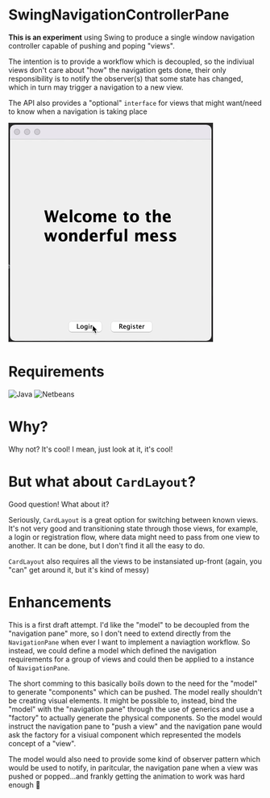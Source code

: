 # SwingNavigationControllerPane

**This is an experiment** using Swing to produce a single window navigation controller capable of pushing and poping "views".

The intention is to provide a workflow which is decoupled, so the indiviual views don't care about "how" the navigation gets done, their only responsibility is to notify the observer(s) that some state has changed, which in turn may trigger a navigation to a new view.

The API also provides a "optional" `interface` for views that might want/need to know when a navigation is taking place

<img src="Navi01.gif">

# Requirements

![Java](https://img.shields.io/badge/Java-16.0.2-orange) ![Netbeans](https://img.shields.io/badge/Netbeans-12.4-orange)

# Why?

Why not?  It's cool!  I mean, just look at it, it's cool!

# But what about `CardLayout`?

Good question!  What about it?

Seriously, `CardLayout` is a great option for switching between known views.  It's not very good and transitioning state through those views, for example, a login or registration flow, where data might need to pass from one view to another.  It can be done, but I don't find it all the easy to do.

`CardLayout` also requires all the views to be instansiated up-front (again, you "can" get around it, but it's kind of messy)

# Enhancements

This is a first draft attempt.  I'd like the "model" to be decoupled from the "navigation pane" more, so I don't need to extend directly from the `NavigationPane` when ever I want to implement a naviagtion workflow.  So instead, we could define a model which defined the navigation requirements for a group of views and could then be applied to a instance of `NavigationPane`.

The short comming to this basically boils down to the need for the "model" to generate "components" which can be pushed.  The model really shouldn't be creating visual elements.  It might be possible to, instead, bind the "model" with the "navigation pane" through the use of generics and use a "factory" to actually generate the physical components.  So the model would instruct the navigation pane to "push a view" and the navigation pane would ask the factory for a visiual component which represented the models concept of a "view".

The model would also need to provide some kind of observer pattern which would be used to notify, in paritcular, the navigation pane when a view was pushed or popped...and frankly getting the animation to work was hard enough 🤪
